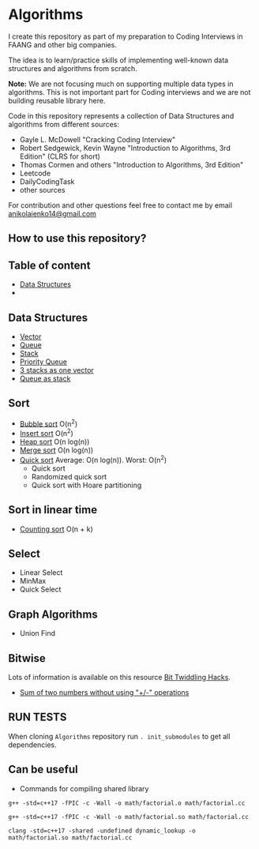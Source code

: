 # Algorithms
I create this repository as part of my preparation to Coding Interviews in FAANG and other big companies.

The idea is to learn/practice skills of implementing well-known data structures and algorithms from scratch.

**Note:** We are not focusing much on supporting multiple data types in algorithms. This is not important part for Coding interviews and we are not building reusable library here.

Code in this repository represents a collection of Data Structures and algorithms from different sources:
* Gayle L. McDowell "Cracking Coding Interview"
* Robert Sedgewick, Kevin Wayne "Introduction to Algorithms, 3rd Edition" (CLRS for short)
* Thomas Cormen and others "Introduction to Algorithms, 3rd Edition"
* Leetcode
* DailyCodingTask
* other sources

For contribution and other questions feel free to contact me by email [anikolaienko14@gmail.com](mailto:anikolaienko14@gmail.com)

## How to use this repository?


## Table of content
* [Data Structures](#data-structures)
* 

## Data Structures

* [Vector](/data_structs/vector.hh)
* [Queue](/data_structs/queue.hh)
* [Stack](/data_structs/stack.hh)
* [Priority Queue](/data_structs/priority_queue.hh)
* [3 stacks as one vector](/data_structs/stack3_as_vector1.hh)
* [Queue as stack](/data_structs/queue_as_stack.hh)

## Sort
* [Bubble sort](/sort/bubble_sort.cc) O(n<sup>2</sup>)
* [Insert sort](/sort/insert_sort.cc) O(n<sup>2</sup>)
* [Heap sort](/sort/heap_sort.cc) O(n log(n))
* [Merge sort](/sort/merge_sort.cc) O(n log(n))
* [Quick sort](/sort/quick_sort.cc) Average: O(n log(n)). Worst: O(n<sup>2</sup>)
    * Quick sort
    * Randomized quick sort
    * Quick sort with Hoare partitioning

## Sort in linear time
* [Counting sort](/sort/count_sort.cc) O(n + k)

## Select
* Linear Select
* MinMax
* Quick Select

## Graph Algorithms
* Union Find

## Bitwise
Lots of information is available on this resource [Bit Twiddling Hacks](http://graphics.stanford.edu/~seander/bithacks.html).

* [Sum of two numbers without using "+/-" operations](/bitwise/sum_two_nums.cc)

## RUN TESTS
When cloning `Algorithms` repository run `. init_submodules` to get all dependencies.

## Can be useful
* Commands for compiling shared library 
```
g++ -std=c++17 -fPIC -c -Wall -o math/factorial.o math/factorial.cc

g++ -std=c++17 -fPIC -c -Wall -o math/factorial.so math/factorial.cc

clang -std=c++17 -shared -undefined dynamic_lookup -o math/factorial.so math/factorial.cc
```
